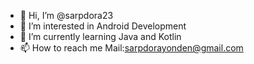 - 👋 Hi, I’m @sarpdora23
- 👀 I’m interested in Android Development
- 🌱 I’m currently learning Java and Kotlin
- 📫 How to reach me Mail:sarpdorayonden@gmail.com

<!---
sarpdora23/sarpdora23 is a ✨ special ✨ repository because its `README.md` (this file) appears on your GitHub profile.
You can click the Preview link to take a look at your changes.
--->
